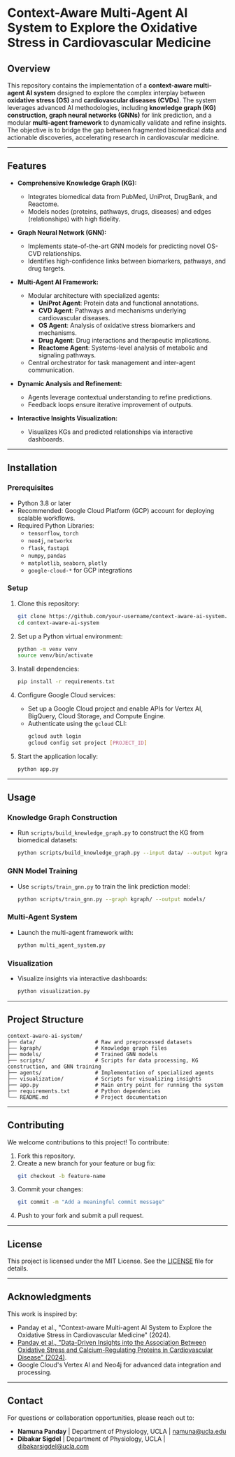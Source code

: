 # Context-Aware Multi-Agent AI System to Explore the Oxidative Stress in Cardiovascular Medicine

## Overview
This repository contains the implementation of a **context-aware multi-agent AI system** designed to explore the complex interplay between **oxidative stress (OS)** and **cardiovascular diseases (CVDs)**. The system leverages advanced AI methodologies, including **knowledge graph (KG) construction**, **graph neural networks (GNNs)** for link prediction, and a modular **multi-agent framework** to dynamically validate and refine insights. The objective is to bridge the gap between fragmented biomedical data and actionable discoveries, accelerating research in cardiovascular medicine.

---

## Features
- **Comprehensive Knowledge Graph (KG):**
  - Integrates biomedical data from PubMed, UniProt, DrugBank, and Reactome.
  - Models nodes (proteins, pathways, drugs, diseases) and edges (relationships) with high fidelity.
  
- **Graph Neural Network (GNN):**
  - Implements state-of-the-art GNN models for predicting novel OS-CVD relationships.
  - Identifies high-confidence links between biomarkers, pathways, and drug targets.

- **Multi-Agent AI Framework:**
  - Modular architecture with specialized agents:
    - **UniProt Agent**: Protein data and functional annotations.
    - **CVD Agent**: Pathways and mechanisms underlying cardiovascular diseases.
    - **OS Agent**: Analysis of oxidative stress biomarkers and mechanisms.
    - **Drug Agent**: Drug interactions and therapeutic implications.
    - **Reactome Agent**: Systems-level analysis of metabolic and signaling pathways.
  - Central orchestrator for task management and inter-agent communication.

- **Dynamic Analysis and Refinement:**
  - Agents leverage contextual understanding to refine predictions.
  - Feedback loops ensure iterative improvement of outputs.

- **Interactive Insights Visualization:**
  - Visualizes KGs and predicted relationships via interactive dashboards.

---

## Installation

### Prerequisites
- Python 3.8 or later
- Recommended: Google Cloud Platform (GCP) account for deploying scalable workflows.
- Required Python Libraries:
  - `tensorflow`, `torch`
  - `neo4j`, `networkx`
  - `flask`, `fastapi`
  - `numpy`, `pandas`
  - `matplotlib`, `seaborn`, `plotly`
  - `google-cloud-*` for GCP integrations

### Setup
1. Clone this repository:
   ```bash
   git clone https://github.com/your-username/context-aware-ai-system.git
   cd context-aware-ai-system
   ```

2. Set up a Python virtual environment:
   ```bash
   python -m venv venv
   source venv/bin/activate
   ```

3. Install dependencies:
   ```bash
   pip install -r requirements.txt
   ```

4. Configure Google Cloud services:
   - Set up a Google Cloud project and enable APIs for Vertex AI, BigQuery, Cloud Storage, and Compute Engine.
   - Authenticate using the `gcloud` CLI:
     ```bash
     gcloud auth login
     gcloud config set project [PROJECT_ID]
     ```

5. Start the application locally:
   ```bash
   python app.py
   ```

---

## Usage
### Knowledge Graph Construction
- Run `scripts/build_knowledge_graph.py` to construct the KG from biomedical datasets:
  ```bash
  python scripts/build_knowledge_graph.py --input data/ --output kgraph/
  ```

### GNN Model Training
- Use `scripts/train_gnn.py` to train the link prediction model:
  ```bash
  python scripts/train_gnn.py --graph kgraph/ --output models/
  ```

### Multi-Agent System
- Launch the multi-agent framework with:
  ```bash
  python multi_agent_system.py
  ```

### Visualization
- Visualize insights via interactive dashboards:
  ```bash
  python visualization.py
  ```

---

## Project Structure
```
context-aware-ai-system/
├── data/                   # Raw and preprocessed datasets
├── kgraph/                 # Knowledge graph files
├── models/                 # Trained GNN models
├── scripts/                # Scripts for data processing, KG construction, and GNN training
├── agents/                 # Implementation of specialized agents
├── visualization/          # Scripts for visualizing insights
├── app.py                  # Main entry point for running the system
├── requirements.txt        # Python dependencies
└── README.md               # Project documentation
```

---

## Contributing
We welcome contributions to this project! To contribute:
1. Fork this repository.
2. Create a new branch for your feature or bug fix:
   ```bash
   git checkout -b feature-name
   ```
3. Commit your changes:
   ```bash
   git commit -m "Add a meaningful commit message"
   ```
4. Push to your fork and submit a pull request.

---

## License
This project is licensed under the MIT License. See the [LICENSE](LICENSE) file for details.

---

## Acknowledgments
This work is inspired by:
- Panday et al., "Context-aware Multi-agent AI System to Explore the Oxidative Stress in Cardiovascular Medicine" (2024).
- [Panday et al., "Data-Driven Insights into the Association Between Oxidative Stress and Calcium-Regulating Proteins in Cardiovascular Disease" (2024)](https://www.mdpi.com/2076-3921/13/11/1420).
- Google Cloud's Vertex AI and Neo4j for advanced data integration and processing.

---

## Contact
For questions or collaboration opportunities, please reach out to:
- **Namuna Panday** | Department of Physiology, UCLA | namuna@ucla.edu
- **Dibakar Sigdel** | Department of Physiology, UCLA | dibakarsigdel@ucla.com
